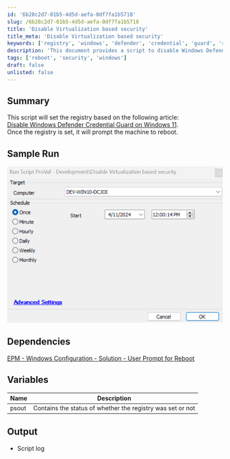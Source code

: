 ```yaml
---
id: '6b28c2d7-01b5-4d5d-aefa-0df7fa1b5718'
slug: /6b28c2d7-01b5-4d5d-aefa-0df7fa1b5718
title: 'Disable Virtualization based security'
title_meta: 'Disable Virtualization based security'
keywords: ['registry', 'windows', 'defender', 'credential', 'guard', 'reboot']
description: 'This document provides a script to disable Windows Defender Credential Guard by modifying the registry settings as outlined in a referenced article. It includes a sample run, dependencies, and variable descriptions, ensuring a comprehensive understanding of the script operation and its output.'
tags: ['reboot', 'security', 'windows']
draft: false
unlisted: false
---
```


## Summary

This script will set the registry based on the following article:  
[Disable Windows Defender Credential Guard on Windows 11](https://windowsreport.com/disable-windows-defender-credential-guard-windows-11/).  
Once the registry is set, it will prompt the machine to reboot.

## Sample Run

![Sample Run](../../../static/img/Disable-Virtualization-based-security/image_1.png)

## Dependencies

[EPM - Windows Configuration - Solution - User Prompt for Reboot](/docs/32d2254e-c2a4-4f2d-a029-b74f6d3c8b1a)

## Variables

| Name  | Description                                    |
|-------|------------------------------------------------|
| psout | Contains the status of whether the registry was set or not |

## Output

- Script log


